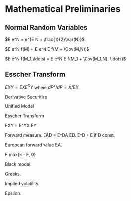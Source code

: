 # Mathematical Preliminaries

## Normal Random Variables

$E e^N = e^{E N + \frac{1}{2}\Var(N)}$

$E e^N f(M) = E e^N E f(M + \Cov(M,N))$

$E e^N f(M_1,\ldots) = E e^N E f(M_1 + \Cov(M_1,N), \ldots)$

## Esscher Transform

$E XY = E X E^XY$ where $dP^x/dP = X/EX$.

Derivative Securities

Unified Model

Esscher Transform

EXY = E^YX EY

Forward measure. EAD = E^DA ED. E^D = E if D const.

European forward value EA.

E max{k - F, 0}

Black model.

Greeks.

Implied volatility.

Epsilon.
